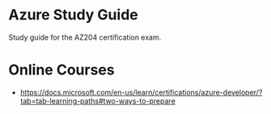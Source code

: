 # Azure Study Guide

Study guide for the AZ204 certification exam.

# Online Courses
 - https://docs.microsoft.com/en-us/learn/certifications/azure-developer/?tab=tab-learning-paths#two-ways-to-prepare